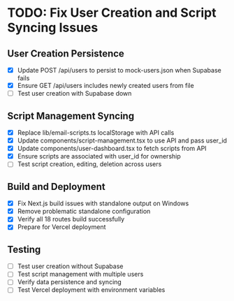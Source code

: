 # TODO: Fix User Creation and Script Syncing Issues

## User Creation Persistence
- [x] Update POST /api/users to persist to mock-users.json when Supabase fails
- [x] Ensure GET /api/users includes newly created users from file
- [ ] Test user creation with Supabase down

## Script Management Syncing
- [x] Replace lib/email-scripts.ts localStorage with API calls
- [x] Update components/script-management.tsx to use API and pass user_id
- [x] Update components/user-dashboard.tsx to fetch scripts from API
- [x] Ensure scripts are associated with user_id for ownership
- [ ] Test script creation, editing, deletion across users

## Build and Deployment
- [x] Fix Next.js build issues with standalone output on Windows
- [x] Remove problematic standalone configuration
- [x] Verify all 18 routes build successfully
- [x] Prepare for Vercel deployment

## Testing
- [ ] Test user creation without Supabase
- [ ] Test script management with multiple users
- [ ] Verify data persistence and syncing
- [ ] Test Vercel deployment with environment variables
